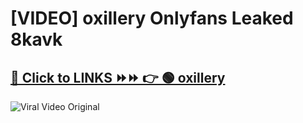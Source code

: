 
 # [VIDEO] oxillery Onlyfans Leaked 8kavk

## <h2><a href="https://clipsfans.com/oxillery&ref=git">🔗 Click to LINKS ⏩⏩ 👉 🟢 oxillery </a></h2>

<a href="https://clipsfans.com/oxillery&ref=git" rel="nofollow" data-target="animated-image.originalLink"><img src="https://i.ibb.co.com/xMMVF88/686577567.gif" alt="Viral Video Original" style="max-width: 100%; display: inline-block;" data-target="animated-image.originalImage"></a>

